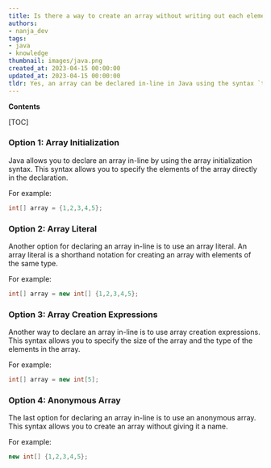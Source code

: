 ```yaml
---
title: Is there a way to create an array without writing out each element?
authors:
- nanja_dev
tags:
- java
- knowledge
thumbnail: images/java.png
created_at: 2023-04-15 00:00:00
updated_at: 2023-04-15 00:00:00
tldr: Yes, an array can be declared in-line in Java using the syntax `type[] arrayName = {value1, value2, ...};`.
---
```


**Contents**

[TOC]

### Option 1: Array Initialization

Java allows you to declare an array in-line by using the array initialization syntax. This syntax allows you to specify the elements of the array directly in the declaration.

For example:

```java
int[] array = {1,2,3,4,5};
```

### Option 2: Array Literal

Another option for declaring an array in-line is to use an array literal. An array literal is a shorthand notation for creating an array with elements of the same type.

For example:

```java
int[] array = new int[] {1,2,3,4,5};
```

### Option 3: Array Creation Expressions

Another way to declare an array in-line is to use array creation expressions. This syntax allows you to specify the size of the array and the type of the elements in the array.

For example:

```java
int[] array = new int[5];
```

### Option 4: Anonymous Array

The last option for declaring an array in-line is to use an anonymous array. This syntax allows you to create an array without giving it a name.

For example:

```java
new int[] {1,2,3,4,5};
```

